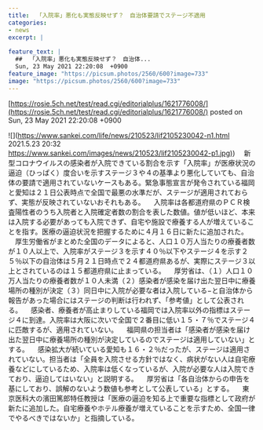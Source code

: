 ```yaml
---
title:  「入院率」悪化も実態反映せず？　自治体要請でステージ不適用  
categories:
- news
excerpt: |
  
feature_text: |
  ##  「入院率」悪化も実態反映せず？　自治体...
  Sun, 23 May 2021 22:20:08  +0900
feature_image: "https://picsum.photos/2560/600?image=733"
image: "https://picsum.photos/2560/600?image=733"
---
```


[https://rosie.5ch.net/test/read.cgi/editorialplus/1621776008/](https://rosie.5ch.net/test/read.cgi/editorialplus/1621776008/)
posted on Sun, 23 May 2021 22:20:08  +0900

<!--more-->

![](https://www.sankei.com/life/news/210523/lif2105230042-n1.html 2021.5.23 20:32 [https://www.sankei.com/images/news/210523/lif2105230042-p1.jpg)](https://www.sankei.com/images/news/210523/lif2105230042-p1.jpg)) 　新型コロナウイルスの感染者が入院できている割合を示す「入院率」が医療状況の逼迫（ひっぱく）度合いを示すステージ３や４の基準より悪化していても、自治体の要請で適用されていないケースもある。緊急事態宣言が発令されている福岡と愛知は２１日公表時点で全国で最悪の水準だが、ステージが適用されておらず、実態が反映されていないおそれもある。 　入院率は各都道府県のＰＣＲ検査陽性者のうち入院者と入院確定者数の割合を表した数値。値が低いほど、本来は入院する必要があっても入院できず、自宅や施設で療養する人が増えていることを指す。医療の逼迫状況を把握するために４月１６日に新たに追加された。 　厚生労働省がまとめた全国のデータによると、人口１０万人当たりの療養者数が１０人以上で、入院率がステージ３を示す４０％以下やステージ４を示す２５％以下の自治体は５月２１日時点で２４都道府県あるが、実際にステージ３以上とされているのは１５都道府県に止まっている。 　厚労省は、（１）人口１０万人当たりの療養者数が１０人未満（２）感染者が感染を届け出た翌日中に療養場所の種別が決定（３）同日中に入院が必要な者は入院している−と自治体から報告があった場合にはステージの判断は行われず、「参考値」として公表される。 　感染者、療養者が高止まりしている福岡では入院率以外の指標はステージ４に到達。入院率は大阪に次いで全国で２番目に低い１５・７％でステージ４に匹敵するが、適用されていない。 　福岡県の担当者は「感染者が感染を届け出た翌日中に療養場所の種別が決定しているのでステージは適用していない」とする。 　感染拡大が続いている愛知も１６・２％だったが、ステージは適用されていない。担当者は「全員を入院させる方針ではなく、病状がない人は自宅療養などにしているため、入院率は低くなっているが、入院が必要な人は入院できており、逼迫してはいない」と説明する。 　厚労省は「各自治体からの申告を基にしており、誤解のないよう数値も参考として公表している」とする。 　東京医科大の濱田篤郎特任教授は「医療の逼迫を知る上で重要な指標として政府が新たに追加した。自宅療養やホテル療養が増えていることを示すため、全国一律でやるべきではないか」と指摘している。

